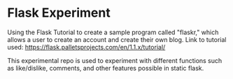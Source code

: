 # Flask Experiment

Using the Flask Tutorial to create a sample program called "flaskr," which allows a user to create an account and create
their own blog. 
Link to tutorial used: https://flask.palletsprojects.com/en/1.1.x/tutorial/

This experimental repo is used to experiment with different functions such as like/dislike, comments, and other features 
possible in static flask. 
